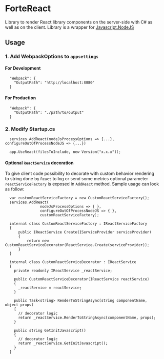 # ForteReact

Library to render React library components on the server-side with C# as well as on the client.
Library is a wrapper for [Javascript.NodeJS](https://github.com/JeringTech/Javascript.NodeJS)

## Usage

### 1. Add WebpackOptions to `appsettings`

#### For Development 
```
  "Webpack": {
    "OutputPath": "http://localhost:8080"
  }
```

#### For Production
```
  "Webpack": {
    "OutputPath": "./path/to/output"
  }
```

### 2. Modify Startup.cs

```
  services.AddReact(nodeJsProcessOptions => {...}, configureOutOfProcessNodeJS => {...})
```
```
  app.UseReact(filesToInclude, new Version("x.x.x"));
```

#### Optional `ReactService` decoration
To give client code possibility to decorate with custom behavior rendering to string done by `React` to log or send some metrics optional parameter `reactServiceFactory` is exposed in `AddReact` method. Sample usage can look as follow:

```
  var customReactServiceFactory = new CustomReactServiceFactory();
  services.AddReact(
                nodeJsProcessOptions => { },
                configureOutOfProcessNodeJS => { },
                customReactServiceFactory);
```

```
  internal class CustomReactServiceFactory : IReactServiceFactory
  {
      public IReactService Create(IServiceProvider serviceProvider)
      {
          return new CustomReactServiceDecorator(ReactService.Create(serviceProvider));
      }
  }

  internal class CustomReactServiceDecorator : IReactService
  {
    private readonly IReactService _reactService;

    public CustomReactServiceDecorator(IReactService reactService)
    {
      _reactService = reactService;
    }

    public Task<string> RenderToStringAsync(string componentName, object props)
    {
      // decorator logic 
      return _reactService.RenderToStringAsync(componentName, props);
    }

    public string GetInitJavascript()
    {
      // decorator logic
      return _reactService.GetInitJavascript();
    }
  }
```
